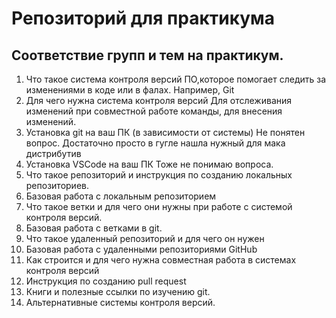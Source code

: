 # Репозиторий для практикума
## Соответствие групп и тем на практикум.

1. Что такое система контроля версий
ПО,которое помогает следить за изменениями в коде или в фалах. Например, Git
2. Для чего нужна система контроля версий
Для отслеживания изменений при совместной работе команды, для внесения изменений.
3. Установка git на ваш ПК (в зависимости от системы)
Не понятен вопрос. Достаточно просто в гугле нашла нужный для мака дистрибутив
4. Установка VSCode на ваш ПК
Тоже не понимаю вопроса. 
5. Что такое репозиторий и инструкция по созданию локальных репозиториев.
6. Базовая работа с локальным репозиторием
7. Что такое ветки и для чего они нужны при работе с системой контроля версий.
8. Базовая работа с ветками в git.
9. Что такое удаленный репозиторий и для чего он нужен
10. Базовая работа с удаленными репозиториями GitHub
11. Как строится и для чего нужна совместная работа в системах контроля версий
12. Инструкция по созданию pull request
13. Книги и полезные ссылки по изучению git.
14. Альтернативные системы контроля версий.
